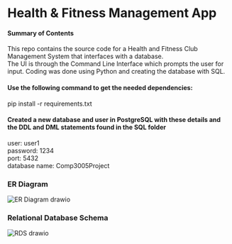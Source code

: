 # Health & Fitness Management App
#### Summary of Contents
This repo contains the source code for a Health and Fitness Club Management System that interfaces with a database. <br>
The UI is through the Command Line Interface which prompts the user for input. Coding was done using Python and creating the database with SQL.

#### Use the following command to get the needed dependencies:
pip install -r requirements.txt

#### Created a new database and user in PostgreSQL with these details and the DDL and DML statements found in the SQL folder
user: user1 <br>
password: 1234 <br>
port: 5432 <br>
database name: Comp3005Project <br>

### ER Diagram
![ER Diagram drawio](https://github.com/TeriakiSauce/Comp3005Project/assets/91349783/2955f53d-6d5b-4638-99e2-39952db0676b)


### Relational Database Schema

![RDS drawio](https://github.com/TeriakiSauce/Comp3005Project/assets/91349783/d947a2af-f8b9-4e9d-a3f0-5ea36f34a6b7)


